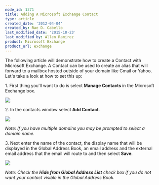 ```yaml
---
node_id: 1371
title: Adding A Microsoft Exchange Contact
type: article
created_date: '2012-04-04'
created_by: Rae D. Cabello
last_modified_date: '2015-10-23'
last_modified_by: Allen Ramirez
product: Microsoft Exchange
product_url: exchange
---
```


The following article will demonstrate how to create a Contact with
Microsoft Exchange. A Contact can be used to create an alias that will
forward to a mailbox hosted outside of your domain like Gmail or Yahoo.
Let's take a look at how to set this up:

1\. First thing you'll want to do is select **Manage Contacts** in the
Microsoft Exchange box.

![](http://c13067040.r40.cf2.rackcdn.com/(E%26A)AddingAnExchangeContact.png)

2\. In the contacts window select **Add Contact**.

![](http://c13067040.r40.cf2.rackcdn.com/(E%26A)AddingAnExchangeContact2.png)

*Note: If you have multiple domains you may be prompted to select a
domain name.*

3\. Next enter the name of the contact, the display name that will be
displayed in the Global Address Book, an email address and the external
email address that the email will route to and then select **Save**.

![](http://c13067040.r40.cf2.rackcdn.com/(E%26A)AddingAnExchangeContact3.png)

*Note: Check the **Hide from Global Address List** check box if you do
not want your contact visible in the Global Address Book.*

